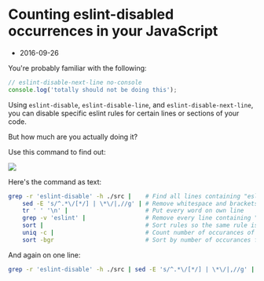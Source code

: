 # Counting eslint-disabled occurrences in your JavaScript
- 2016-09-26

You're probably familiar with the following:

```js
// eslint-disable-next-line no-console
console.log('totally should not be doing this');
```

Using `eslint-disable`, `eslint-disable-line`, and `eslint-disable-next-line`, you can disable specific eslint rules for certain lines or sections of your code.

But how much are you actually doing it?

Use this command to find out:

![](http://i.imgur.com/EAkzzcj.png)

Here's the command as text:

```sh
grep -r 'eslint-disable' -h ./src |    # Find all lines containing "eslint-disable"
    sed -E 's/^.*\/[*/] | \*\/|,//g' | # Remove whitespace and brackets
    tr ' ' '\n' |                      # Put every word on own line
    grep -v 'eslint' |                 # Remove every line containing "eslint"
    sort |                             # Sort rules so the same rule is grouped together
    uniq -c |                          # Count number of occurances of each rule
    sort -bgr                          # Sort by number of occurances from greatest to lowest
```

And again on one line:

```sh
grep -r 'eslint-disable' -h ./src | sed -E 's/^.*\/[*/] | \*\/|,//g' | tr ' ' '\n' | grep -v 'eslint' | sort | uniq -c | sort -bgr
```
